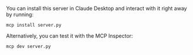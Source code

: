 You can install this server in Claude Desktop and interact with it right away by running:
```
mcp install server.py
```
Alternatively, you can test it with the MCP Inspector:
```
mcp dev server.py
```
